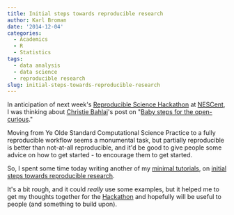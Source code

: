 ```yaml
---
title: Initial steps towards reproducible research
author: Karl Broman
date: '2014-12-04'
categories:
  - Academics
  - R
  - Statistics
tags:
  - data analysis
  - data science
  - reproducible research
slug: initial-steps-towards-reproducible-research
---
```


In anticipation of next week's [Reproducible Science Hackathon](https://github.com/Reproducible-Science-Curriculum/Reproducible-Science-Hackathon-Dec-08-2014) at [NESCent](https://www.nescent.org/), I was thinking about [Christie Bahlai](https://twitter.com/cbahlai)'s post on "[Baby steps for the open-curious](https://practicaldatamanagement.wordpress.com/2014/10/23/baby-steps-for-the-open-curious/)."

Moving from Ye Olde Standard Computational Science Practice to a fully reproducible workflow seems a monumental task, but partially reproducible is better than not-at-all reproducible, and it'd be good to give people some advice on how to get started - to encourage them to get started.

So, I spent some time today writing another of my [minimal tutorials](https://kbroman.org/pages/tutorials), on [initial steps towards reproducible research](https://kbroman.org/steps2rr).

It's a bit rough, and it could _really_ use some examples, but it helped me to get my thoughts together for the [Hackathon](https://github.com/Reproducible-Science-Curriculum/Reproducible-Science-Hackathon-Dec-08-2014) and hopefully will be useful to people (and something to build upon).
